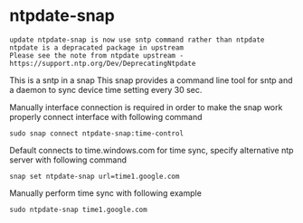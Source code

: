 # ntpdate-snap

```
update ntpdate-snap is now use sntp command rather than ntpdate
ntpdate is a depracated package in upstream
Please see the note from ntpdate upstream - https://support.ntp.org/Dev/DeprecatingNtpdate
```

This is a sntp in a snap
This snap provides a command line tool for sntp and a daemon to sync device time setting every 30 sec.

Manually interface connection is required in order to make the snap work properly connect interface with following command

```sudo snap connect ntpdate-snap:time-control```

Default connects to time.windows.com for time sync, specify alternative ntp server with following command

```snap set ntpdate-snap url=time1.google.com```

Manually perform time sync with following example

```sudo ntpdate-snap time1.google.com```
